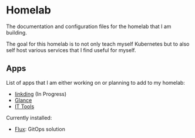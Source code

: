 # Homelab

The documentation and configuration files for the homelab that I am building. 

The goal for this homelab is to not only teach myself Kubernetes but to also self host various services that I find useful for myself. 

## Apps

List of apps that I am either working on or planning to add to my homelab:
  - [linkding](https://github.com/sissbruecker/linkding) (In Progress)
  - [Glance](https://github.com/glanceapp/glance)
  - [IT Tools](https://github.com/CorentinTh/it-tools)

Currently installed:
  - [Flux](https://github.com/fluxcd/flux2): GitOps solution 
